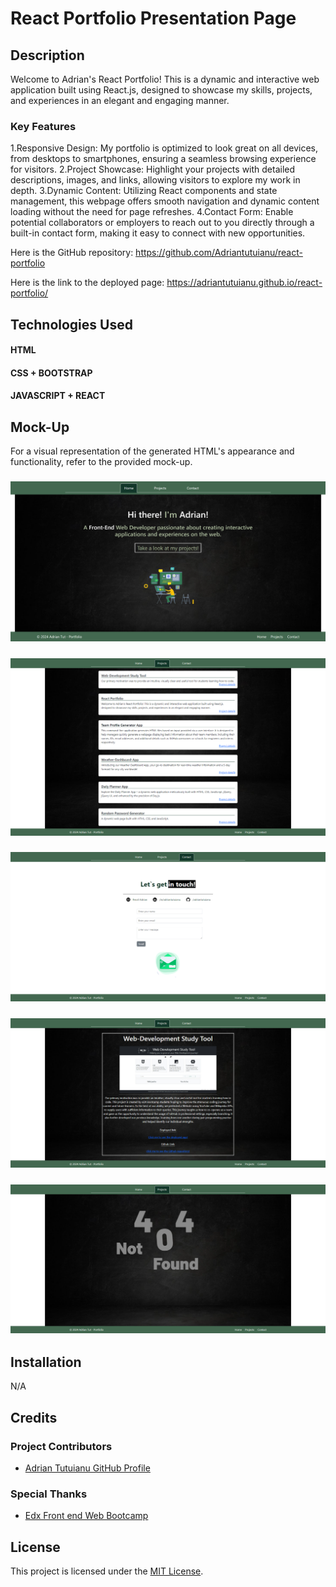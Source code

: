 # React Portfolio Presentation Page

## Description

Welcome to Adrian's React Portfolio! This is a dynamic and interactive web application built using React.js, designed to showcase my skills, projects, and experiences in an elegant and engaging manner.

### Key Features

1.Responsive Design: My portfolio is optimized to look great on all devices, from desktops to smartphones, ensuring a seamless browsing experience for visitors.
2.Project Showcase: Highlight your projects with detailed descriptions, images, and links, allowing visitors to explore my work in depth.
3.Dynamic Content: Utilizing React components and state management, this webpage offers smooth navigation and dynamic content loading without the need for page refreshes.
4.Contact Form: Enable potential collaborators or employers to reach out to you directly through a built-in contact form, making it easy to connect with new opportunities.

Here is the GitHub repository: https://github.com/Adriantutuianu/react-portfolio

Here is the link to the deployed page: https://adriantutuianu.github.io/react-portfolio/

## Technologies Used

#### HTML

#### CSS + BOOTSTRAP

#### JAVASCRIPT + REACT

## Mock-Up

For a visual representation of the generated HTML's appearance and functionality, refer to the provided mock-up.

### ![Portfolio](/public/project2-screenshot.png)

### ![Portfolio](/public/project2-screenshot2.png)

### ![Portfolio](/public/project2-screenshot3.png)

### ![Portfolio](/public/project2-screenshot4.png)

### ![Portfolio](/public/project2-screenshot5.png)

## Installation

N/A

## Credits

### Project Contributors

- [Adrian Tutuianu GitHub Profile](https://github.com/Adriantutuianu)

### Special Thanks

- [Edx Front end Web Bootcamp](https://www.edx.org/boot-camps)

## License

This project is licensed under the [MIT License](https://en.wikipedia.org/wiki/MIT_License).
